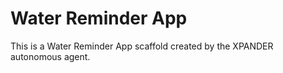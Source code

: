 # Water Reminder App

This is a Water Reminder App scaffold created by the XPANDER autonomous agent.